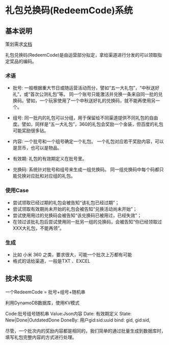 # 礼包兑换码(RedeemCode)系统

## 基本说明

策划需求[文档](http://wiki.taiyouxi.net/w/%E8%BF%90%E8%90%A5_%E7%A4%BE%E5%8C%BA/%E8%BF%90%E8%90%A5%E6%B4%BB%E5%8A%A8/%E7%A4%BC%E5%8C%85%E5%85%91%E6%8D%A2%E7%A0%81/)

礼包兑换码(RedeemCode)是由运营部分拟定，拿给渠道进行分发的可以领取指定奖品的编码。


### 术语

- 批号:
一般根据重大节日或随运营活动而分，譬如“五一大礼包”，“中秋送好礼”，或“首次公测礼包”等。
同一个账号只能激活并兑换一条来自同一批的兑换码。譬如，一个玩家使用了一个中秋送好礼的兑换码，就不能再使用另一个。

- 组号:
同一批内的礼包可以分组，用于保留给不同渠道提供不同礼包的自由度。譬如，同样是“五一大礼包”，360的礼包会奖励一个金装，但百度的礼包可能奖励很多钻。

- 内容:
一个批号和一个组号确定一个礼包。
一个礼包对应若干奖励内容，可以是货币，也可以是物品。

- 有效期:
礼包的有效期定义在批号里。

- 兑换码:
系统针对批号和组号来生成一组兑换码。
同一组兑换码中每个码都只能兑换对应批和对应组的礼包。

### 使用Case
- 尝试领取已经过期的礼包会被告知“该礼包已经过期”；
- 尝试领取有效期尚未开始的礼包会被告知“兑换活动尚未开始”；
- 尝试使用用过的兑换码会被告知“该兑换码已被用过，已经失效”；
- 在领过该批礼包后尝试使用同一批另一组的兑换码，会被告知“你已经领取过XXX大礼包，不能再领”。

### 生成

- 比如 小米 360 之类，要求很大，可能一个批次上万都有可能
- 格式的话给渠道，一般是TXT   、EXCEL

## 技术实现

一个RedeemCode = 批号+组号+随机串

利用DynamoDB数据库，使用KV模式

Code:批号组号随机串
Value:Json内容
Date: 有效期定义
State: New|Done|OutdatedDone
DoneBy: 用户gid:sid:uuid
bind: gid, gid:sid,

尽管，一个批次内的奖励内容都是相同的，我们简单的通过批量生成到数据库时，填写礼包完整内容的方式进行处理。
